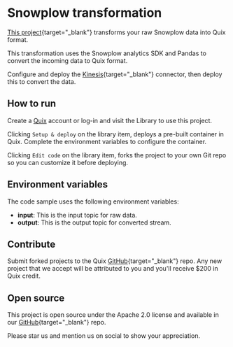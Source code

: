 # Snowplow transformation

[This project](https://github.com/quixio/quix-library/tree/main/python/transformations/Snowplow-Transformation){target="_blank"} transforms your raw Snowplow data into Quix format.

This transformation uses the Snowplow analytics SDK and Pandas to convert the incoming data to Quix format.

Configure and deploy the [Kinesis](https://github.com/quixio/quix-library/tree/main/python/sources/AmazonKinesis){target="_blank"} connector, then deploy this to convert the data.

## How to run

Create a [Quix](https://portal.platform.quix.ai/self-sign-up?xlink=github) account or log-in and visit the Library to use this project.

Clicking `Setup & deploy` on the library item, deploys a pre-built container in Quix. Complete the environment variables to configure the container.

Clicking `Edit code` on the library item, forks the project to your own Git repo so you can customize it before deploying.

## Environment variables

The code sample uses the following environment variables:

- **input**: This is the input topic for raw data.
- **output**: This is the output topic for converted stream.

## Contribute

Submit forked projects to the Quix [GitHub](https://github.com/quixio/quix-library){target="_blank"} repo. Any new project that we accept will be attributed to you and you'll receive $200 in Quix credit.

## Open source

This project is open source under the Apache 2.0 license and available in our [GitHub](https://github.com/quixio/quix-library){target="_blank"} repo.

Please star us and mention us on social to show your appreciation.

